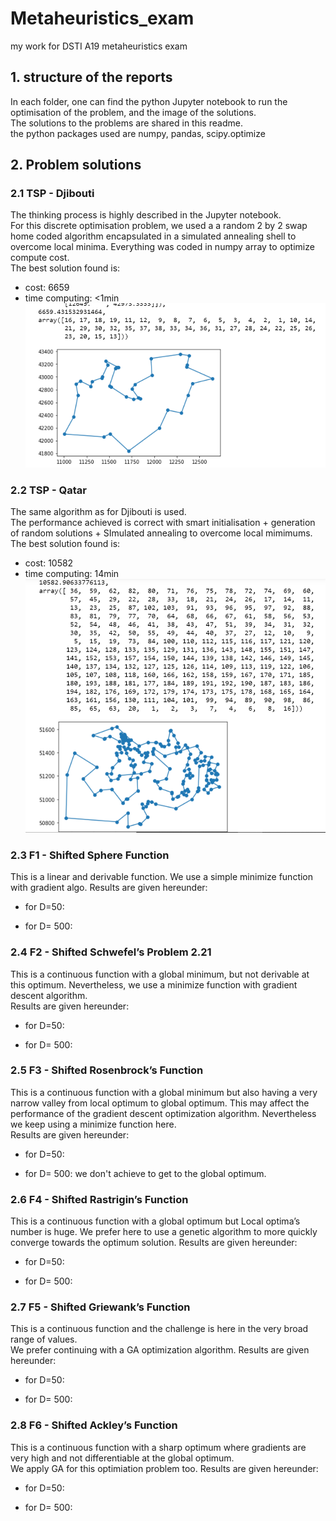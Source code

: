 # Metaheuristics_exam
my work for DSTI A19 metaheuristics exam

## 1. structure of the reports
In each folder, one can find the python Jupyter notebook to run the optimisation of the problem, and the image of the solutions.   
The solutions to the problems are shared in this readme.  
the python packages used are numpy, pandas, scipy.optimize

## 2. Problem solutions
### 2.1 TSP - Djibouti
The thinking process is highly described in the Jupyter notebook.  
For this discrete optimisation problem, we used a a random 2 by 2 swap home coded algorithm encapsulated in a simulated annealing shell to overcome local minima. Everything was coded in numpy array to optimize compute cost.  
The best solution found is:  
- cost: 6659
- time computing: <1min
![TSP-Djibouti solution](/1.%20TSP%20djibouti/TSP%5E_djibouti.PNG)

### 2.2 TSP - Qatar
The same algorithm as for Djibouti is used.  
The performance achieved is correct with smart initialisation + generation of random solutions + SImulated annealing to overcome local mimimums.  
The best solution found is:  
- cost: 10582
- time computing: 14min
![TSP-Qatar solution](/2.%20TSP%20Qatar/TSP_qatar.PNG)

### 2.3 F1 - Shifted Sphere Function
This is a linear and derivable function. We use a simple minimize function with gradient algo.
Results are given hereunder:  
- for D=50:


- for D= 500:




### 2.4 F2 - Shifted Schwefel’s Problem 2.21
This is a continuous function with a global minimum, but not derivable at this optimum. Nevertheless, we use a minimize function with gradient descent algorithm.  
Results are given hereunder: 
- for D=50:


- for D= 500:


### 2.5 F3 - Shifted Rosenbrock’s Function
This is a continuous function with a global minimum but also having a very narrow valley from local optimum to global optimum. This may affect the performance of the gradient descent optimization algorithm. Nevertheless we keep using a minimize function here.  
Results are given hereunder: 
- for D=50:


- for D= 500: we don't achieve to get to the global optimum.

### 2.6 F4 - Shifted Rastrigin’s Function
This is a continuous function with a global optimum but Local optima’s number is huge. We prefer here to use a genetic algorithm to more quickly converge towards the optimum solution.
Results are given hereunder: 
- for D=50:


- for D= 500:

### 2.7 F5 - Shifted Griewank’s Function
This is a continuous function and the challenge is here in the very broad range of values.  
We prefer continuing with a GA optimization algorithm.
Results are given hereunder: 
- for D=50:


- for D= 500:


### 2.8 F6 - Shifted Ackley’s Function
This is a continuous function with a sharp optimum where gradients are very high and not differentiable at the global optimum.  
We apply GA for this optimiation problem too.
Results are given hereunder: 
- for D=50:


- for D= 500:


